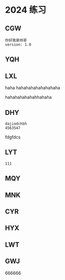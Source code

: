# 2024 练习

## CGW
    你好我是帅哥
    version: 1.0
## YQH

## LXL

haha hahahahahahahahaha

hahahahahahahhahaha

## DHY
    dajiodchbh
    4563547
fdgfdcs
## LYT

    111

## MQY

## MNK

## CYR

## HYX

## LWT

## GWJ

666666
